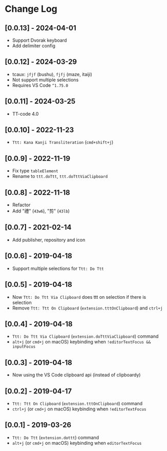 # Change Log

## [0.0.13] - 2024-04-01

- Support Dvorak keyboard
- Add delimiter config

## [0.0.12] - 2024-03-29

- tcaux: `jfjf` (bushu), `fjfj` (maze, itaiji)
- Not support multiple selections
- Requires VS Code `^1.75.0`

## [0.0.11] - 2024-03-25

- TT-code 4.0

## [0.0.10] - 2022-11-23

- `Ttt: Kana Kanji Transliteration` (`cmd+shift+j`)

## [0.0.9] - 2022-11-19

- Fix type `tableElement`
- Rename to `ttt.doTtt`, `ttt.doTttViaClipboard`

## [0.0.8] - 2022-11-18

- Refactor
- Add "禮" (`43w6`), "剪" (`43lb`)

## [0.0.7] - 2021-02-14

- Add publisher, repository and icon

## [0.0.6] - 2019-04-18

- Support multiple selections for `Ttt: Do Ttt`

## [0.0.5] - 2019-04-18

- Now `Ttt: Do Ttt Via Clipboard` does ttt on selection if there is selection
- Remove `Ttt: Ttt On Clipboard` (`extension.tttOnClipboard`) and `ctrl+j`

## [0.0.4] - 2019-04-18

- `Ttt: Do Ttt Via Clipboard` (`extension.doTttViaClipboard`) command
- `alt+j` (or `cmd+j` on macOS) keybinding when `!editorTextFocus && inputFocus`

## [0.0.3] - 2019-04-18

- Now using the VS Code clipboard api (instead of clipboardy)

## [0.0.2] - 2019-04-17

- `Ttt: Ttt On Clipboard` (`extension.tttOnClipboard`) command
- `ctrl+j` (or `cmd+j` on macOS) keybinding when `!editorTextFocus`

## [0.0.1] - 2019-03-26

- `Ttt: Do Ttt` (`extension.dottt`) command
- `alt+j` (or `cmd+j` on macOS) keybinding when `editorTextFocus`
